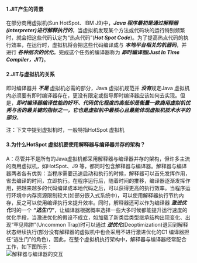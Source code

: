 #### 1.JIT产生的背景
在部分商用虚拟机(Sun HotSpot、IBM J9)中，***Java 程序最初是通过解释器(Interpreter)进行解释执行的***，当虚拟机发现某个方法或代码块的运行特别频繁时，就会把这些代码认定为“热点代码”(***Hot Spot Code***)。为了提高热点代码的执行效率，在运行时，虚拟机将会把这些代码编译成与 ***本地平台相关的机器码***，并进行 ***各种层次的优化***，完成这个任务的编译器称为 ***即时编译器(Just In Time Compiler，JIT)***。

#### 2.JIT与虚拟机的关系
即时编译器并 ***不是*** 虚拟机必需的部分，Java 虚拟机规范并 ***没有***规定Java 虚拟机内必须要有即时编译器存在，更没有限定或指导即时编译器应该如何去实现。但是，***即时编译器编译性能的好坏、代码优化程度的高低却是衡量一款商用虚拟机优秀与否的最关键的指标之一，它也是虚拟机中最核心且最能体现虚拟机技术水平的部分***。

注：下文中提到虚拟机时，一般特指HotSpot 虚拟机
#### 3.为什么HotSpot 虚拟机要使用解释器与编译器并存的架构？
A：尽管并不是所有的Java虚拟机都采用解释器与编译器并存的架构，但许多主流的商用虚拟机，如HotSpot、J9 等，都同时包含解释器与编译器。解释器与编译器两者各有优势：当程序需要迅速启动和执行的时候，解释器可以首先发挥作用，省去编译的时间，立即执行。在程序运行后，随着时间的推移，编译器逐渐发挥作用，把越来越多的代码编译成本地代码之后，可以获得更高的执行效率。当程序运行环境中内存资源限制较大(如部分嵌入式系统中)，可以使用解释器执行节约内存，反之可以使用编译执行来提升效率。同时，解释器还可以作为编译器 ***激进优化***时的一个 ***“逃生门”***，让编译器根据概率选择一些大多时候都能提升运行速度的优化手段，当激进优化的假设不成立，如加载了新类后类型继承结构出现变化、出现“罕见陷阱”(Uncommon Trap)时可以通过 ***逆优化***(Deoptimization)退回到解释状态继续执行(部分没有解释器的虚拟机中也会采用不进行激进优化的C1 编译器担任“逃生门”的角色)，因此，在整个虚拟机执行架构中，解释器与编译器经常配合工作，如下图所示：
</br>
![解释器与编译器的交互](https://github.com/Terence-Yan/javaStudy/blob/master/Pictures/InterpreterAndCompiler.png)



